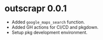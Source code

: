# outscrapr 0.0.1

* Added `google_maps_search` function.
* Added GH actions for CI/CD and pkgdown.
* Setup pkg development environment.
